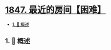 # [1847. 最近的房间【困难】](https://github.com/tnotesjs/TNotes.leetcode/tree/main/notes/1847.%20%E6%9C%80%E8%BF%91%E7%9A%84%E6%88%BF%E9%97%B4%E3%80%90%E5%9B%B0%E9%9A%BE%E3%80%91)

<!-- region:toc -->

- [1. 📝 概述](#1--概述)

<!-- endregion:toc -->

## 1. 📝 概述
